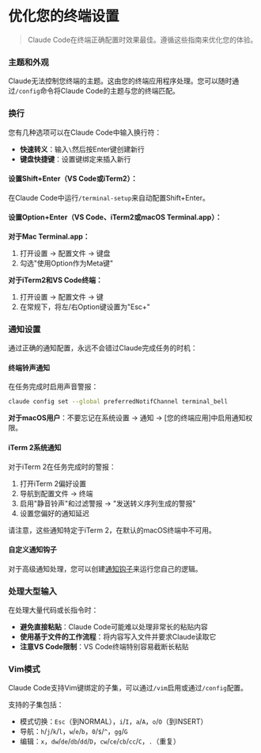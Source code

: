 # 优化您的终端设置

> Claude Code在终端正确配置时效果最佳。遵循这些指南来优化您的体验。

### 主题和外观

Claude无法控制您终端的主题。这由您的终端应用程序处理。您可以随时通过`/config`命令将Claude Code的主题与您的终端匹配。

### 换行

您有几种选项可以在Claude Code中输入换行符：

* **快速转义**：输入`\`然后按Enter键创建新行
* **键盘快捷键**：设置键绑定来插入新行

#### 设置Shift+Enter（VS Code或iTerm2）：

在Claude Code中运行`/terminal-setup`来自动配置Shift+Enter。

#### 设置Option+Enter（VS Code、iTerm2或macOS Terminal.app）：

**对于Mac Terminal.app：**

1. 打开设置 → 配置文件 → 键盘
2. 勾选"使用Option作为Meta键"

**对于iTerm2和VS Code终端：**

1. 打开设置 → 配置文件 → 键
2. 在常规下，将左/右Option键设置为"Esc+"

### 通知设置

通过正确的通知配置，永远不会错过Claude完成任务的时机：

#### 终端铃声通知

在任务完成时启用声音警报：

```sh
claude config set --global preferredNotifChannel terminal_bell
```

**对于macOS用户**：不要忘记在系统设置 → 通知 → \[您的终端应用]中启用通知权限。

#### iTerm 2系统通知

对于iTerm 2在任务完成时的警报：

1. 打开iTerm 2偏好设置
2. 导航到配置文件 → 终端
3. 启用"静音铃声"和过滤警报 → "发送转义序列生成的警报"
4. 设置您偏好的通知延迟

请注意，这些通知特定于iTerm 2，在默认的macOS终端中不可用。

#### 自定义通知钩子

对于高级通知处理，您可以创建[通知钩子](./hooks#notification)来运行您自己的逻辑。

### 处理大型输入

在处理大量代码或长指令时：

* **避免直接粘贴**：Claude Code可能难以处理非常长的粘贴内容
* **使用基于文件的工作流程**：将内容写入文件并要求Claude读取它
* **注意VS Code限制**：VS Code终端特别容易截断长粘贴

### Vim模式

Claude Code支持Vim键绑定的子集，可以通过`/vim`启用或通过`/config`配置。

支持的子集包括：

* 模式切换：`Esc`（到NORMAL），`i`/`I`，`a`/`A`，`o`/`O`（到INSERT）
* 导航：`h`/`j`/`k`/`l`，`w`/`e`/`b`，`0`/`$`/`^`，`gg`/`G`
* 编辑：`x`，`dw`/`de`/`db`/`dd`/`D`，`cw`/`ce`/`cb`/`cc`/`C`，`.`（重复）
